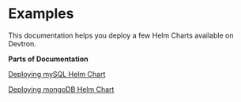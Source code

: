 # Examples

This documentation helps you deploy a few Helm Charts available on Devtron.

**Parts of Documentation**

[Deploying mySQL Helm Chart](deploying-mysql-helm-chart.md)

[Deploying mongoDB Helm Chart](deploying-mongodb-helm-chart.md)

